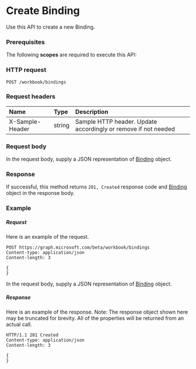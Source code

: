 # Create Binding

Use this API to create a new Binding.
### Prerequisites
The following **scopes** are required to execute this API: 
### HTTP request
<!-- { "blockType": "ignored" } -->
```http
POST /workbook/bindings

```
### Request headers
| Name       | Type | Description|
|:---------------|:--------|:----------|
| X-Sample-Header  | string  | Sample HTTP header. Update accordingly or remove if not needed|

### Request body
In the request body, supply a JSON representation of [Binding](../resources/binding.md) object.


### Response
If successful, this method returns `201, Created` response code and [Binding](../resources/binding.md) object in the response body.

### Example
##### Request
Here is an example of the request.
<!-- {
  "blockType": "request",
  "name": "create_binding_from_workbook"
}-->
```http
POST https://graph.microsoft.com/beta/workbook/bindings
Content-type: application/json
Content-length: 3

{
}
```
In the request body, supply a JSON representation of [Binding](../resources/binding.md) object.
##### Response
Here is an example of the response. Note: The response object shown here may be truncated for brevity. All of the properties will be returned from an actual call.
<!-- {
  "blockType": "response",
  "truncated": true,
  "@odata.type": "microsoft.graph.binding"
} -->
```http
HTTP/1.1 201 Created
Content-type: application/json
Content-length: 3

{
}
```

<!-- uuid: 8fcb5dbc-d5aa-4681-8e31-b001d5168d79
2015-10-25 14:57:30 UTC -->
<!-- {
  "type": "#page.annotation",
  "description": "Create Binding",
  "keywords": "",
  "section": "documentation",
  "tocPath": ""
}-->